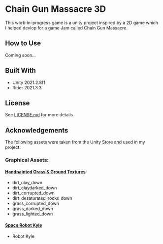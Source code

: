 Chain Gun Massacre 3D
=====================

This work-in-progress game is a unity project inspired by a 2D game which I helped devlop for a game Jam called Chain Gun Massacre.

How to Use
-------------

Coming soon...

Built With
----------

- Unity 2021.2.8f1
- Rider 2021.3.3

License
-------

See [LICENSE.md](LICENSE.md) for more details

Acknowledgements
----------------

The following assets were taken from the Unity Store and used in my project:

### Graphical Assets:

#### [Handpainted Grass & Ground Textures](https://assetstore.unity.com/packages/2d/textures-materials/handpainted-grass-ground-textures-187634)
- dirt_clay_down
- dirt_claydarked_down
- dirt_corrupted_down
- dirt_desaturated_rocks_down
- grass_corrupted_down
- grass_darked_down
- grass_lighted_down

#### [Space Robot Kyle](https://assetstore.unity.com/packages/3d/characters/robots/space-robot-kyle-4696)
- Robot Kyle
